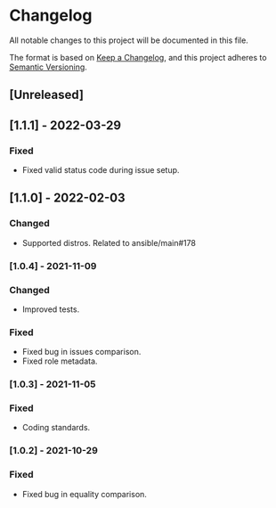 # Changelog
All notable changes to this project will be documented in this file.

The format is based on [Keep a Changelog](https://keepachangelog.com/en/1.0.0/),
and this project adheres to [Semantic Versioning](https://semver.org/spec/v2.0.0.html).

## [Unreleased]

## [1.1.1] - 2022-03-29
### Fixed
- Fixed valid status code during issue setup.

## [1.1.0] - 2022-02-03
### Changed
- Supported distros. Related to ansible/main#178

### [1.0.4] - 2021-11-09
### Changed
- Improved tests.

### Fixed
- Fixed bug in issues comparison.
- Fixed role metadata.

### [1.0.3] - 2021-11-05
### Fixed
- Coding standards.

### [1.0.2] - 2021-10-29
### Fixed
- Fixed bug in equality comparison.
